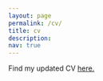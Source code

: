 ```yaml
---
layout: page
permalink: /cv/
title: cv
description: 
nav: true
---
```


Find my updated CV <a href="[username.github.io/folder/document.pdf](https://katiana22.github.io/Katiana_Kontolati_Curriculum_Vitae.pdf)" target="_blank">here.</a>
